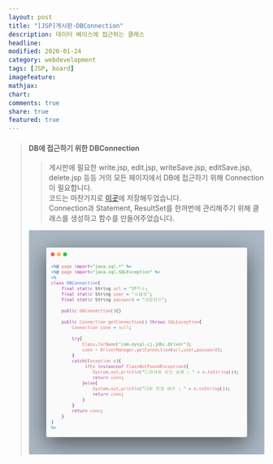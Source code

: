 ```yaml
---
layout: post
title: "[JSP]게시판-DBConnection"
description: 데이터 베이스에 접근하는 클래스
headline: 
modified: 2020-01-24
category: webdevelopment
tags: [JSP, board]
imagefeature: 
mathjax: 
chart: 
comments: true
share: true
featured: true
---
```

> #### DB에 접근하기 위한 DBConnection
>> 게시판에 필요한 write.jsp, edit.jsp, writeSave.jsp, editSave.jsp, delete.jsp 등등 거의 모든 페이지에서 DB에 접근하기 위해 Connection이 필요합니다.  
>> 코드는 마찬가지로 [이곳](https://github.com/NamSuJi/Web/tree/master/Board)에 저장해두었습니다.  
>> Connection과 Statement, ResultSet를 한꺼번에 관리해주기 위해 클래스를 생성하고 함수를 만들어주었습니다.  
>
> ![img](/postimage/Board/dbconnec.png)
